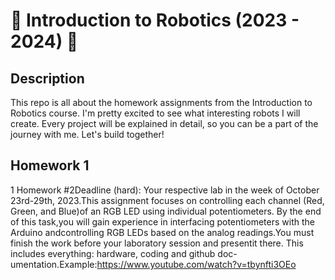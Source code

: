 # 👾 Introduction to Robotics (2023 - 2024) 👾

##  Description
This repo is all about the homework assignments from the Introduction to Robotics course. I'm pretty excited to see what interesting robots I will create. Every project will be explained in detail, so you can be a part of the journey with me. Let's build together!

##  Homework 1

1  Homework #2Deadline (hard):  Your respective lab in the week of October 23rd-29th, 2023.This assignment focuses on controlling each channel (Red, Green, and Blue)of  an  RGB  LED  using  individual  potentiometers.   By  the  end  of  this  task,you  will  gain  experience  in  interfacing  potentiometers  with  the  Arduino  andcontrolling RGB LEDs based on the analog readings.You must finish the work before your laboratory session and presentit there.  This includes everything:  hardware, coding and github doc-umentation.Example:https://www.youtube.com/watch?v=tbynfti3OEo
